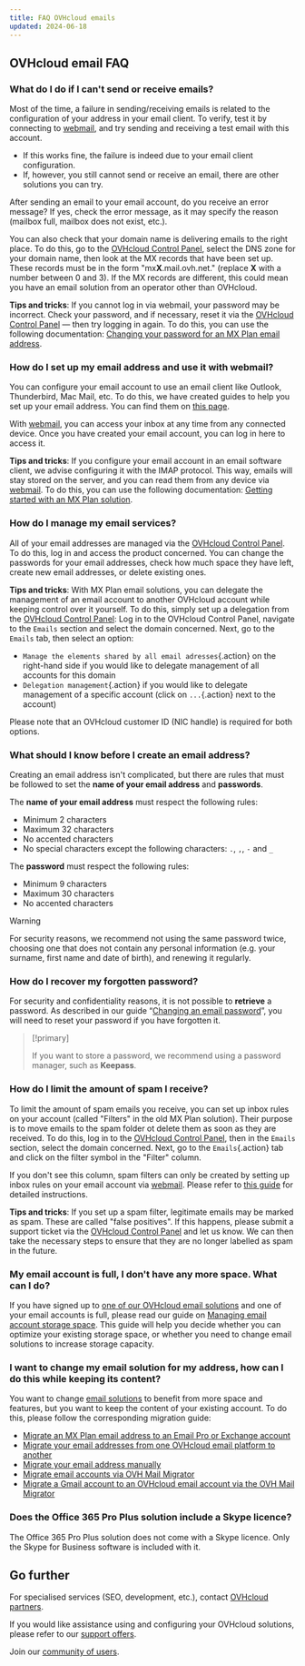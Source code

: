```yaml
---
title: FAQ OVHcloud emails
updated: 2024-06-18
---
```


## OVHcloud email FAQ

### What do I do if I can't send or receive emails?

Most of the time, a failure in sending/receiving emails is related to the configuration of your address in your email client. To verify, test it by connecting to [webmail](/links/web/email), and try sending and receiving a test email with this account.

- If this works fine, the failure is indeed due to your email client configuration. 
- If, however, you still cannot send or receive an email, there are other solutions you can try. 

After sending an email to your email account, do you receive an error message? If yes, check the error message, as it may specify the reason (mailbox full, mailbox does not exist, etc.).

You can also check that your domain name is delivering emails to the right place. To do this, go to the [OVHcloud Control Panel](/links/manager), select the DNS zone for your domain name, then look at the MX records that have been set up. These records must be in the form "mx**X**.mail.ovh.net." (replace **X** with a number between 0 and 3). If the MX records are different, this could mean you have an email solution from an operator other than OVHcloud.

**Tips and tricks**: If you cannot log in via webmail, your password may be incorrect. Check your password, and if necessary, reset it via the [OVHcloud Control Panel](/links/manager) — then try logging in again. To do this, you can use the following documentation: [Changing your password for an MX Plan email address](/pages/web_cloud/email_and_collaborative_solutions/mx_plan/email_change_password).

### How do I set up my email address and use it with webmail?

You can configure your email account to use an email client like Outlook, Thunderbird, Mac Mail, etc. To do this, we have created guides to help you set up your email address. You can find them on [this page](/products/web-cloud-email-collaborative-solutions-mx-plan).

With [webmail](/links/web/email), you can access your inbox at any time from any connected device. Once you have created your email account, you can log in here to access it.

**Tips and tricks**: If you configure your email account in an email software client, we advise configuring it with the IMAP protocol. This way, emails will stay stored on the server, and you can read them from any device via [webmail](/links/web/email). To do this, you can use the following documentation: [Getting started with an MX Plan solution](/pages/web_cloud/email_and_collaborative_solutions/mx_plan/email_generalities).

### How do I manage my email services?

All of your email addresses are managed via the [OVHcloud Control Panel](/links/manager). To do this, log in and access the product concerned. You can change the passwords for your email addresses, check how much space they have left, create new email addresses, or delete existing ones.

**Tips and tricks**: With MX Plan email solutions, you can delegate the management of an email account to another OVHcloud account while keeping control over it yourself. To do this, simply set up a delegation from the [OVHcloud Control Panel](/links/manager): Log in to the OVHcloud Control Panel, navigate to the `Emails` section and select the domain concerned. Next, go to the `Emails` tab, then select an option:

- `Manage the elements shared by all email adresses`{.action} on the right-hand side if you would like to delegate management of all accounts for this domain
- `Delegation management`{.action} if you would like to delegate management of a specific account (click on `...`{.action} next to the account)  

Please note that an OVHcloud customer ID (NIC handle) is required for both options.

### What should I know before I create an email address?

Creating an email address isn't complicated, but there are rules that must be followed to set the **name of your email address** and **passwords**.

The **name of your email address** must respect the following rules:

- Minimum 2 characters
- Maximum 32 characters
- No accented characters
- No special characters except the following characters: `.`, `,`, `-` and `_`

The **password** must respect the following rules:

- Minimum 9 characters
- Maximum 30 characters
- No accented characters

> [!warning]
> For security reasons, we recommend not using the same password twice, choosing one that does not contain any personal information (e.g. your surname, first name and date of birth), and renewing it regularly.

### How do I recover my forgotten password?

For security and confidentiality reasons, it is not possible to **retrieve** a password. As described in our guide “[Changing an email password](/pages/web_cloud/email_and_collaborative_solutions/mx_plan/email_change_password)”, you will need to reset your password if you have forgotten it.

> [!primary]
>
> If you want to store a password, we recommend using a password manager, such as **Keepass**.

### How do I limit the amount of spam I receive?

To limit the amount of spam emails you receive, you can set up inbox rules on your account (called "Filters" in the old MX Plan solution). Their purpose is to move emails to the spam folder ot delete them as soon as they are received. To do this, log in to the [OVHcloud Control Panel](/links/manager), then in the `Emails` section, select the domain concerned. Next, go to the `Emails`{.action} tab and click on the filter symbol in the "Filter" column.

If you don't see this column, spam filters can only be created by setting up inbox rules on your email account via [webmail](/links/web/email). Please refer to [this guide](/pages/web_cloud/email_and_collaborative_solutions/using_the_outlook_web_app_webmail/creating-inbox-rules-in-owa-mx-plan) for detailed instructions.

**Tips and tricks**: If you set up a spam filter, legitimate emails may be marked as spam. These are called "false positives". If this happens, please submit a support ticket via the [OVHcloud Control Panel](/links/manager) and let us know. We can then take the necessary steps to ensure that they are no longer labelled as spam in the future.

### My email account is full, I don't have any more space. What can I do?

If you have signed up to [one of our OVHcloud email solutions](/links/web/emails) and one of your email accounts is full, please read our guide on [Managing email account storage space](/pages/web_cloud/email_and_collaborative_solutions/troubleshooting/email_manage_quota). This guide will help you decide whether you can optimize your existing storage space, or whether you need to change email solutions to increase storage capacity.

### I want to change my email solution for my address, how can I do this while keeping its content?

You want to change [email solutions](/links/web/emails) to benefit from more space and features, but you want to keep the content of your existing account. To do this, please follow the corresponding migration guide:

- [Migrate an MX Plan email address to an Email Pro or Exchange account](/pages/web_cloud/email_and_collaborative_solutions/migrating/migration_control_panel)
- [Migrate your email addresses from one OVHcloud email platform to another](/pages/web_cloud/email_and_collaborative_solutions/migrating/migration_control_panel)
- [Migrate your email address manually](/pages/web_cloud/email_and_collaborative_solutions/migrating/manual_email_migration)
- [Migrate email accounts via OVH Mail Migrator](/pages/web_cloud/email_and_collaborative_solutions/migrating/migration_omm)
- [Migrate a Gmail account to an OVHcloud email account via the OVH Mail Migrator](/pages/web_cloud/email_and_collaborative_solutions/migrating/security_gmail)

### Does the Office 365 Pro Plus solution include a Skype licence?

The Office 365 Pro Plus solution does not come with a Skype licence. Only the Skype for Business software is included with it.

## Go further <a name="go-further"></a>

For specialised services (SEO, development, etc.), contact [OVHcloud partners](/links/partner).

If you would like assistance using and configuring your OVHcloud solutions, please refer to our [support offers](/links/support).

Join our [community of users](/https://community.ovh.com/en/).
